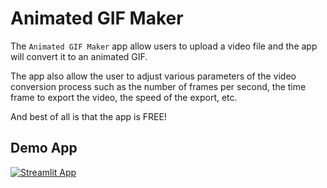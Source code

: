 # Animated GIF Maker

The `Animated GIF Maker` app allow users to upload a video file and the app will convert it to an animated GIF. 

The app also allow the user to adjust various parameters of the video conversion process such as the number of frames per second, the time frame to export the video, the speed of the export, etc.

And best of all is that the app is FREE!

## Demo App

[![Streamlit App](https://static.streamlit.io/badges/streamlit_badge_black_white.svg)](https://animated-gif.streamlitapp.com/)

